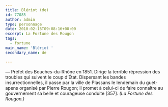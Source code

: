 ```yaml
---
title: Blériot (de)
id: 77085
author: admin
type: personnage
date: 2010-02-15T09:08:16+00:00
excerpt: La Fortune des Rougon
tags:
  - fortune
main_name: 'Blériot '
secondary_name: de

---
```

**—** Préfet des Bouches-du-Rhône en 1851. Dirige la terrible répression des troubles qui suivent le coup d&rsquo;État. Dispersant les bandes insurrectionnelles, il passe par la ville de Plassans le lendemain du guet-apens organisé par Pierre Rougon; il promet à celui-ci de faire connaître au gouvernement sa belle et courageuse conduite [357]. _(La Fortune des Rougon.)_